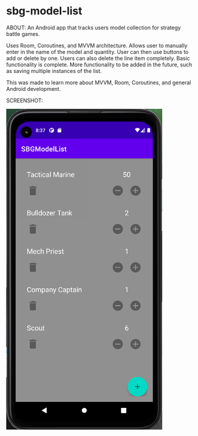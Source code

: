 # sbg-model-list

ABOUT:
An Android app that tracks users model collection for strategy battle games.

Uses Room, Coroutines, and MVVM architecture. Allows user to manually enter in the name of the model and quantity. User can then use buttons to add or delete by one. Users can also delete the line item completely. Basic functionality is complete. More functionality to be added in the future, such as saving multiple instances of the list.

This was made to learn more about MVVM, Room, Coroutines, and general Android development.

SCREENSHOT:

![One](https://raw.githubusercontent.com/amvitkus/sbg-model-list/master/sbgml1.png)
